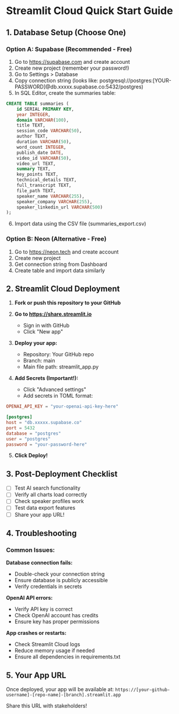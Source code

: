 # Streamlit Cloud Quick Start Guide

## 1. Database Setup (Choose One)

### Option A: Supabase (Recommended - Free)
1. Go to https://supabase.com and create account
2. Create new project (remember your password!)
3. Go to Settings > Database
4. Copy connection string (looks like: postgresql://postgres:[YOUR-PASSWORD]@db.xxxxx.supabase.co:5432/postgres)
5. In SQL Editor, create the summaries table:

```sql
CREATE TABLE summaries (
    id SERIAL PRIMARY KEY,
    year INTEGER,
    domain VARCHAR(100),
    title TEXT,
    session_code VARCHAR(50),
    author TEXT,
    duration VARCHAR(50),
    word_count INTEGER,
    publish_date DATE,
    video_id VARCHAR(50),
    video_url TEXT,
    summary TEXT,
    key_points TEXT,
    technical_details TEXT,
    full_transcript TEXT,
    file_path TEXT,
    speaker_name VARCHAR(255),
    speaker_company VARCHAR(255),
    speaker_linkedin_url VARCHAR(500)
);
```

6. Import data using the CSV file (summaries_export.csv)

### Option B: Neon (Alternative - Free)
1. Go to https://neon.tech and create account
2. Create new project
3. Get connection string from Dashboard
4. Create table and import data similarly

## 2. Streamlit Cloud Deployment

1. **Fork or push this repository to your GitHub**

2. **Go to https://share.streamlit.io**
   - Sign in with GitHub
   - Click "New app"

3. **Deploy your app:**
   - Repository: Your GitHub repo
   - Branch: main
   - Main file path: streamlit_app.py

4. **Add Secrets (Important!):**
   - Click "Advanced settings"
   - Add secrets in TOML format:

```toml
OPENAI_API_KEY = "your-openai-api-key-here"

[postgres]
host = "db.xxxxx.supabase.co"
port = 5432
database = "postgres"
user = "postgres"
password = "your-password-here"
```

5. **Click Deploy!**

## 3. Post-Deployment Checklist

- [ ] Test AI search functionality
- [ ] Verify all charts load correctly
- [ ] Check speaker profiles work
- [ ] Test data export features
- [ ] Share your app URL!

## 4. Troubleshooting

### Common Issues:

**Database connection fails:**
- Double-check your connection string
- Ensure database is publicly accessible
- Verify credentials in secrets

**OpenAI API errors:**
- Verify API key is correct
- Check OpenAI account has credits
- Ensure key has proper permissions

**App crashes or restarts:**
- Check Streamlit Cloud logs
- Reduce memory usage if needed
- Ensure all dependencies in requirements.txt

## 5. Your App URL

Once deployed, your app will be available at:
`https://[your-github-username]-[repo-name]-[branch].streamlit.app`

Share this URL with stakeholders!